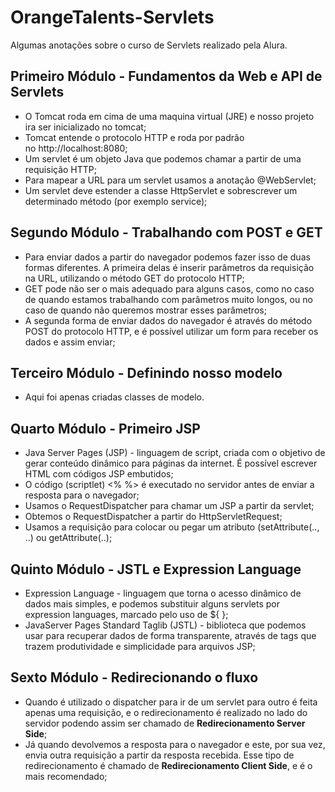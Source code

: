 # OrangeTalents-Servlets

Algumas anotações sobre o curso de Servlets realizado pela Alura.

## Primeiro Módulo - Fundamentos da Web e API de Servlets
* O Tomcat roda em cima de uma maquina virtual (JRE) e nosso projeto ira ser inicializado no tomcat;
* Tomcat entende o protocolo HTTP e roda por padrão no http://localhost:8080;
* Um servlet é um objeto Java que podemos chamar a partir de uma requisição HTTP;
* Para mapear a URL para um servlet usamos a anotação @WebServlet;
* Um servlet deve estender a classe HttpServlet e sobrescrever um determinado método (por exemplo service);

## Segundo Módulo - Trabalhando com POST e GET
* Para enviar dados a partir do navegador podemos fazer isso de duas formas diferentes. A primeira delas é inserir parâmetros da requisição na URL, utilizando o método GET do protocolo HTTP;
* GET pode não ser o mais adequado para alguns casos, como no caso de quando estamos trabalhando com parâmetros muito longos, ou no caso de quando não queremos mostrar esses parâmetros;
* A segunda forma de enviar dados do navegador é através do método POST do protocolo HTTP, e é possível utilizar um form para receber os dados e assim enviar;

## Terceiro Módulo - Definindo nosso modelo
* Aqui foi apenas criadas classes de modelo.

## Quarto Módulo - Primeiro JSP
* Java Server Pages (JSP) - linguagem de script, criada com o objetivo de gerar conteúdo dinâmico para páginas da internet. É possível escrever HTML com códigos JSP embutidos;
* O código (scriptlet) <% %>  é executado no servidor antes de enviar a resposta para o navegador;
* Usamos o RequestDispatcher para chamar um JSP a partir da servlet;
* Obtemos o RequestDispatcher a partir do HttpServletRequest;
* Usamos a requisição para colocar ou pegar um atributo (setAttribute(.., ..) ou getAttribute(..);

## Quinto Módulo - JSTL e Expression Language
* Expression Language - linguagem que torna o acesso dinâmico de dados mais simples, e podemos substituir alguns servlets por expression languages, marcado pelo uso de ${ };
* JavaServer Pages Standard Taglib (JSTL) - biblioteca que podemos usar para recuperar dados de forma transparente, através de tags que trazem produtividade e simplicidade para arquivos JSP;

## Sexto Módulo - Redirecionando o fluxo
* Quando é utilizado o dispatcher para ir de um servlet para outro é feita apenas uma requisição, e o redirecionamento é realizado no lado do servidor podendo assim ser chamado de **Redirecionamento Server Side**;
* Já quando devolvemos a resposta para o navegador e este, por sua vez, envia outra requisição a partir da resposta recebida. Esse tipo de redirecionamento é chamado de **Redirecionamento Client Side**, e é o mais recomendado;